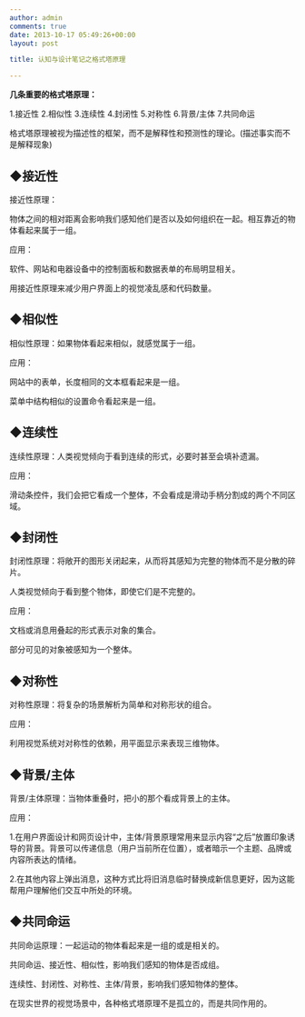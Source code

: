 ```yaml
---
author: admin
comments: true
date: 2013-10-17 05:49:26+00:00
layout: post

title: 认知与设计笔记之格式塔原理

---
```


**几条重要的格式塔原理：**

1.接近性
2.相似性
3.连续性
4.封闭性
5.对称性
6.背景/主体
7.共同命运

格式塔原理被视为描述性的框架，而不是解释性和预测性的理论。(描述事实而不是解释现象)





## ◆接近性


接近性原理：

物体之间的相对距离会影响我们感知他们是否以及如何组织在一起。相互靠近的物体看起来属于一组。

应用：

软件、网站和电器设备中的控制面板和数据表单的布局明显相关。

用接近性原理来减少用户界面上的视觉凌乱感和代码数量。




## ◆相似性


相似性原理：如果物体看起来相似，就感觉属于一组。

应用：

网站中的表单，长度相同的文本框看起来是一组。

菜单中结构相似的设置命令看起来是一组。



## ◆连续性


连续性原理：人类视觉倾向于看到连续的形式，必要时甚至会填补遗漏。

应用：

滑动条控件，我们会把它看成一个整体，不会看成是滑动手柄分割成的两个不同区域。




## ◆封闭性


封闭性原理：将敞开的图形关闭起来，从而将其感知为完整的物体而不是分散的碎片。

人类视觉倾向于看到整个物体，即使它们是不完整的。

应用：

文档或消息用叠起的形式表示对象的集合。

部分可见的对象被感知为一个整体。




## ◆对称性


对称性原理：将复杂的场景解析为简单和对称形状的组合。

应用：

利用视觉系统对对称性的依赖，用平面显示来表现三维物体。




## ◆背景/主体


背景/主体原理：当物体重叠时，把小的那个看成背景上的主体。

应用：

1.在用户界面设计和网页设计中，主体/背景原理常用来显示内容“之后”放置印象诱导的背景。背景可以传递信息（用户当前所在位置），或者暗示一个主题、品牌或内容所表达的情绪。

2.在其他内容上弹出消息，这种方式比将旧消息临时替换成新信息更好，因为这能帮用户理解他们交互中所处的环境。




## ◆共同命运


共同命运原理：一起运动的物体看起来是一组的或是相关的。



共同命运、接近性、相似性，影响我们感知的物体是否成组。

连续性、封闭性、对称性、主体/背景，影响我们感知物体的整体。

在现实世界的视觉场景中，各种格式塔原理不是孤立的，而是共同作用的。
